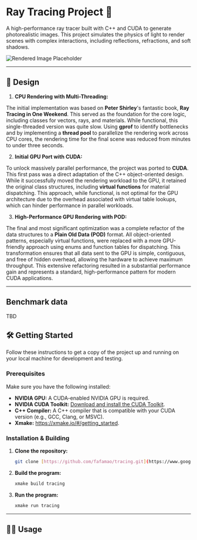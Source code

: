 # Ray Tracing Project 🚀

A high-performance ray tracer built with C++ and CUDA to generate photorealistic images. This project simulates the physics of light to render scenes with complex interactions, including reflections, refractions, and soft shadows.

![Rendered Image Placeholder]([https://github.com/fafamao/tracing/blob/feature/gpu_rendering/figure/image_pod.png])

***

## 🌟 Design

1.  **CPU Rendering with Multi-Threading:**

The initial implementation was based on **Peter Shirley**'s fantastic book, **Ray Tracing in One Weekend**. This served as the foundation for the core logic, including classes for vectors, rays, and materials. While functional, this single-threaded version was quite slow. Using **gprof** to identify bottlenecks and by implementing a **thread pool** to parallelize the rendering work across CPU cores, the rendering time for the final scene was reduced from minutes to under three seconds.

2.  **Initial GPU Port with CUDA:** 

To unlock massively parallel performance, the project was ported to **CUDA**. This first pass was a direct adaptation of the C++ object-oriented design. While it successfully moved the rendering workload to the GPU, it retained the original class structures, including **virtual functions** for material dispatching. This approach, while functional, is not optimal for the GPU architecture due to the overhead associated with virtual table lookups, which can hinder performance in parallel workloads.

3.  **High-Performance GPU Rendering with POD:**

The final and most significant optimization was a complete refactor of the data structures to a **Plain Old Data (POD)** format. All object-oriented patterns, especially virtual functions, were replaced with a more GPU-friendly approach using enums and function tables for dispatching. This transformation ensures that all data sent to the GPU is simple, contiguous, and free of hidden overhead, allowing the hardware to achieve maximum throughput. This extensive refactoring resulted in a substantial performance gain and represents a standard, high-performance pattern for modern CUDA applications.

***

## Benchmark data
TBD

## 🛠️ Getting Started

Follow these instructions to get a copy of the project up and running on your local machine for development and testing.

### Prerequisites

Make sure you have the following installed:

* **NVIDIA GPU:** A CUDA-enabled NVIDIA GPU is required.
* **NVIDIA CUDA Toolkit:** [Download and install the CUDA Toolkit](https://developer.nvidia.com/cuda-downloads).
* **C++ Compiler:** A C++ compiler that is compatible with your CUDA version (e.g., GCC, Clang, or MSVC).
* **Xmake:** https://xmake.io/#/getting_started.

### Installation & Building

1.  **Clone the repository:**
    ```sh
    git clone [https://github.com/fafamao/tracing.git](https://www.google.com/search?q=https://github.com/fafamao/tracing.git)
    ```

2.  **Build the program:**
    ```sh
    xmake build tracing
    ```

3.  **Run the program:**
    ```sh
    xmake run tracing
    ```
***

## 🏃‍♀️ Usage

